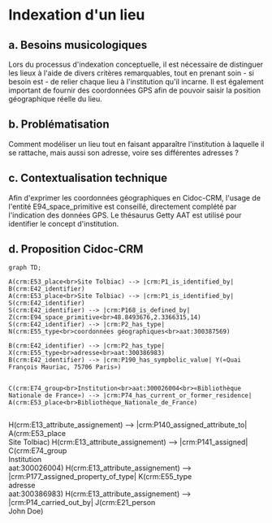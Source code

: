# Indexation d'un lieu 

## a. Besoins musicologiques

Lors du processus d'indexation conceptuelle, il est nécessaire de distinguer les lieux à l'aide de divers critères remarquables, tout en prenant soin - si besoin est - de relier chaque lieu à l'institution qu'il incarne. Il est également important de fournir des coordonnées GPS afin de pouvoir saisir la position géographique réelle du lieu. 

## b. Problématisation 

Comment modéliser un lieu tout en faisant apparaître l'institution à laquelle il se rattache, mais aussi son adresse, voire ses différentes adresses ?

## c. Contextualisation technique

Afin d'exprimer les coordonnées géographiques en Cidoc-CRM, l'usage de l'entité E94_space_primitive est conseillé, directement complété par l'indication des données GPS. Le thésaurus Getty AAT est utilisé pour identifier le concept d'institution.

## d. Proposition Cidoc-CRM

```mermaid
graph TD;

A(crm:E53_place<br>Site Tolbiac) --> |crm:P1_is_identified_by| B(crm:E42_identifier)
A(crm:E53_place<br>Site Tolbiac) --> |crm:P1_is_identified_by| S(crm:E42_identifier)
S(crm:E42_identifier) --> |crm:P168_is_defined_by| Z(crm:E94_space_primitive<br>48.8493676,2.3366315,14)
S(crm:E42_identifier) --> |crm:P2_has_type| N(crm:E55_type<br>coordonnées géographiques<br>aat:300387569)

B(crm:E42_identifier) --> |crm:P2_has_type| X(crm:E55_type<br>adresse<br>aat:300386983)
B(crm:E42_identifier) --> |crm:P190_has_sympbolic_value| Y(«Quai François Mauriac, 75706 Paris»)


C(crm:E74_group<br>Institution<br>aat:300026004<br>«Bibliothèque Nationale de France») --> |crm:P74_has_current_or_former_residence| A(crm:E53_place<br>Bibliothèque_Nationale_de_France)


```

H(crm:E13_attribute_assignement) --> |crm:P140_assigned_attribute_to| A(crm:E53_place<br>Site Tolbiac) 
H(crm:E13_attribute_assignement) --> |crm:P141_assigned| C(crm:E74_group<br>Institution<br>aat:300026004)
H(crm:E13_attribute_assignement) --> |crm:P177_assigned_property_of_type| K(crm:E55_type<br>adresse<br>aat:300386983)
H(crm:E13_attribute_assignement) --> |crm:P14_carried_out_by| J(crm:E21_person<br>John Doe)
